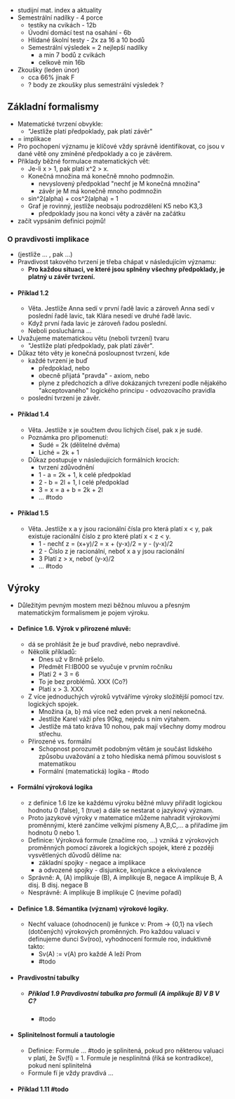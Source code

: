 - studijní mat. index a aktuality
- Semestrální nadílky - 4 porce
	- testíky na cvikách - 12b
	- Úvodní domácí test na osahání - 6b
	- Hlídané školní testy - 2x za 16 a 10 bodů
	- Semestrální výsledek = 2 nejlepší nadílky
		- a min 7 bodů z cvikách
		- celkově min 16b
- Zkoušky (leden únor)
	- cca 66% jinak F
	- ? body ze zkoušky plus semestrální výsledek ?
## Základní formalismy
- Matematické tvrzení obvykle:
	- "Jestliže platí předpoklady, pak platí závěr"
- = implikace
- Pro pochopení významu je klíčové vždy správně identifikovat, co jsou v dané větě ony zmíněné předpoklady a co je závěrem.
- Příklady běžné formulace matematických vět:
	- Je-li x > 1, pak platí x^2 > x.
	- Konečná množina má konečně mnoho podmnožin.
		- nevyslovený předpoklad "nechť je M konečná množina"
		- závěr je M má konečně mnoho podmnožin
	- sin^2(alpha) + cos^2(alpha) = 1
	- Graf je rovinný, jestliže neobsaju podrozdělení K5 nebo K3,3
		- předpoklady jsou na konci věty a závěr na začátku
- začít vypsáním definici pojmů!
### O pravdivosti implikace
- (jestliže ... , pak ...)
- Pravdivost takového tvrzení je třeba chápat v následujícím významu:
	- **Pro každou situaci, ve které jsou splněny všechny předpoklady, je platný u závěr tvrzení.**
- #### Příklad 1.2
	- Věta. Jestliže Anna sedí v první řadě lavic a zároveň Anna sedí v poslední řadě lavic, tak Klára nesedí ve druhé řadě lavic.
	- Když první řada lavic je zároveň řadou poslední.
	- Neboli posluchárna ...
- Uvažujeme matematickou větu (neboli tvrzení) tvaru
	- "Jestliže platí předpoklady, pak platí závěr".
- Důkaz této věty je konečná posloupnost tvrzení, kde
	- každé tvrzení je buď
		- předpoklad, nebo
		- obecně přijatá "pravda" - axiom, nebo
		- plyne z předchozích a dříve dokázaných tvrezení podle nějakého "akceptovaného" logického principu - odvozovacího pravidla
	- poslední tvrzení je závěr.
- #### Příklad 1.4
	- Věta. Jestliže x je součtem dvou lichých čísel, pak x je sudé.
	- Poznámka pro připomenutí:
		- Sudé = 2k (dělitelné dvěma)
		- Liché = 2k + 1
	- Důkaz postupuje v následujících formálních krocích:
		- tvrzení                               zdůvodnění
		- 1 - a = 2k + 1, k celé         předpoklad
		- 2 - b = 2l + 1, l celé           předpoklad
		- 3 = x = a + b = 2k + 2l
		- ... #todo 
- #### Příklad 1.5
	- Věta. Jestliže x a y jsou racionální čísla pro která platí x < y, pak existuje racionální číslo z pro které platí x < z < y.
		- 1 - nechť z = (x+y)/2 = x + (y-x)/2 = y - (y-x)/2
		- 2 - Číslo z je racionální, neboť x a y jsou racionální
		- 3 Platí z > x, neboť (y-x)/2
		- ... #todo 
## Výroky
- Důležitým pevným mostem mezi běžnou mluvou a přesným matematickým formalismem je pojem výroku.
- #### Definice 1.6. Výrok v přirozené mluvě:
	- dá se prohlásit že je buď pravdivé, nebo nepravdivé.
	- Několik příkladů:
		- Dnes už v Brně pršelo.
		- Předmět FI:IB000 se vyučuje v prvním ročníku
		- Platí 2 + 3 = 6
		- To je bez problémů. XXX (Co?)
		- Platí x > 3. XXX
	- Z více jednoduchých výroků vytváříme výroky složitější pomocí tzv. logických spojek.
		- Množina {a, b} má více než eden prvek a není nekonečná.
		- Jestliže Karel váží přes 90kg, nejedu s ním výtahem.
		- Jestliže má tato kráva 10 nohou, pak mají všechny domy modrou střechu.
	- Přirozené vs. formální
		- Schopnost porozumět podobným větám je součást lidského způsobu uvažování a z toho hlediska nemá přímou souvislost s matematikou
		- Formální (matematická) logika - #todo 
- #### Formální výroková logika
	- z definice 1.6 lze ke každému výroku běžné mluvy přiřadit logickou hodnotu 0 (false), 1 (true) a dále se nestarat o jazykový význam.
	- Proto jazykové výroky v matematice můžeme nahradit výrokovými proměnnými, které zančíme velkými písmeny A,B,C,... a přiřadíme jim hodnotu 0 nebo 1.
	- Definice: Výroková formule (značíme roo, ...) vzniká z výrokových proměnných pomocí závorek a logických spojek, které z později vysvětlených důvodů dělíme na:
		- základní spojky - negace a implikace
		- a odvozené spojky - disjunkce, konjunkce a ekvivalence
	- Správně: A, (A) implikuje (B), A implikuje B, negace A implikuje B, A disj. B disj. negace B
	- Nesprávně: A implikuje B implikuje C (nevíme pořadí)
- #### Definice 1.8. Sémantika (význam) výrokové logiky.
	- Nechť valuace (ohodnocení) je funkce v: Prom -> {0,1} na všech (dotčených) výrokových proměnných. Pro každou valuaci v definujeme dunci Sv(roo), vyhodnocení formule roo, induktivně takto:
		- Sv(A) := v(A) pro každé A leží Prom
		- #todo 
- #### Pravdivostní tabulky
	- ##### Příklad 1.9 Pravdivostní tabulka pro formuli (A implikuje B) V B V C?
		- #todo 
- #### Splinitelnost formulí a tautologie
	- Definice: Formule ... #todo je splinitená, pokud pro některou valuaci v platí, že Sv(fí) = 1. Formule je nesplinitná (říká se kontradikce), pokud není splinitelná
	- Formule fí je vždy pravdivá ...
- #### Příklad 1.11 #todo 